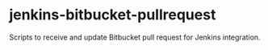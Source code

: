 # jenkins-bitbucket-pullrequest
Scripts to receive and update Bitbucket pull request for Jenkins integration.
